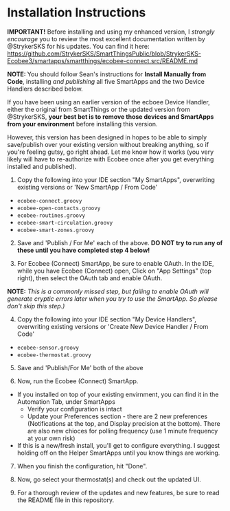 Installation Instructions
=========================
<b>IMPORTANT!</b> Before installing and using my enhanced version, I <i>strongly encourage</i> you to review the most excellent documentation written by @StrykerSKS for his updates. You can find it here: https://github.com/StrykerSKS/SmartThingsPublic/blob/StrykerSKS-Ecobee3/smartapps/smartthings/ecobee-connect.src/README.md

<b>NOTE: </b> You should follow Sean's instructions for <b>Install Manually from Code</b>, installing <i>and publishing</i> all five SmartApps and the two Device Handlers described below.

If you have been using an earlier version of the ecboee Device Handler, either the original from SmartThings or the 
updated version from @StrykerSKS, <b>your best bet is to remove those devices and SmartApps from your environment</b>
before installing this version.

However, this version has been designed in hopes to be able to simply save/publish over your existing version without 
breaking anything, so if you're feeling gutsy, go right ahead. Let me know how it works (you very likely will have to 
re-authorize with Ecobee once after you get everything installed and published).

1. Copy the following into your IDE section "My SmartApps", overwriting existing versions or 'New SmartApp / From Code'
  * <code>ecobee-connect.groovy</code>
  * <code>ecobee-open-contacts.groovy</code>
  * <code>ecobee-routines.groovy</code>
  * <code>ecobee-smart-circulation.groovy</code>
  * <code>ecobee-smart-zones.groovy</code>
  
2. Save and 'Publish / For Me' each of the above. 
<b>DO NOT try to run any of these until you have completed step 4 below!</b>

3. For Ecobee (Connect) SmartApp, be sure to enable OAuth. In the IDE, while you have Ecobee (Connect) open, Click on "App Settings" (top right), then select the OAuth tab and enable OAuth.

<b>NOTE:</b> <i>This is a commonly missed step, but failing to enable OAuth will generate cryptic errors later when you try to use the SmartApp. So please don't skip this step.)</i>

4. Copy the following into your IDE section "My Device Handlers", overwriting existing versions or 'Create New Device Handler / From Code'
  * <code>ecobee-sensor.groovy</code>
  * <code>ecobee-thermostat.groovy</code>

5. Save and 'Publish/For Me' both of the above

6. Now, run the Ecobee (Connect) SmartApp. 
  * If you installed on top of your existing envirnment, you can find it in the Automation Tab, under SmartApps
    * Verify your configuration is intact
    * Update your Preferences section - there are 2 new preferences (Notifications at the top, and Display precision at 
    the bottom). 
    There are also new chioces for polling frequency (use 1 minute frequency at your own risk)
  * If this is a new/fresh install, you'll get to configure everything. I suggest holding off on the Helper SmartApps until 
  you know things are working.
  
7. When you finish the configuration, hit "Done".

8. Now, go select your thermostat(s) and check out the updated UI.

9. For a thorough review of the updates and new features, be sure to read the README file in this repository.
